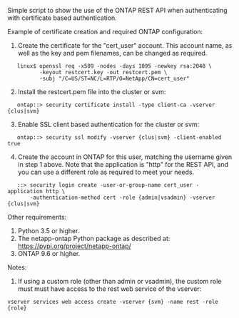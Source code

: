 Simple script to show the use of the ONTAP REST API when authenticating
with certificate based authentication.

Example of certificate creation and required ONTAP configuration:
1. Create the certificate for the "cert_user" account.  This account name,
   as well as the key and pem filenames, can be changed as required.
~~~text
   linux$ openssl req -x509 -nodes -days 1095 -newkey rsa:2048 \
          -keyout restcert.key -out restcert.pem \
          -subj "/C=US/ST=NC/L=RTP/O=NetApp/CN=cert_user"
~~~
2. Install the restcert.pem file into the cluster or svm:
~~~text
   ontap::> security certificate install -type client-ca -vserver {clus|svm}
~~~
3. Enable SSL client based authentication for the cluster or svm:
~~~text
   ontap::> security ssl modify -vserver {clus|svm} -client-enabled true
~~~
4. Create the account in ONTAP for this user, matching the username given in
   step 1 above.  Note that the application is "http" for the REST API, and
   you can use a different role as required to meet your needs.
~~~text
   ::> security login create -user-or-group-name cert_user -application http \
       -authentication-method cert -role {admin|vsadmin} -vserver {clus|svm}
~~~

Other requirements:
1. Python 3.5 or higher.
2. The netapp-ontap Python package as described at:
   https://pypi.org/project/netapp-ontap/
3. ONTAP 9.6 or higher.

Notes:
1. If using a custom role (other than admin or vsadmin), the custom role must
   must have access to the rest web service of the vserver:
~~~text
vserver services web access create -vserver {svm} -name rest -role {role}
~~~

